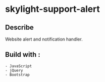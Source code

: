 # skylight-support-alert

## Describe
Website alert and notification handler.

## Build with :
    - JavaScript
    - jQuery
    - Bootstrap
